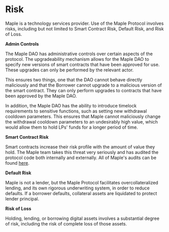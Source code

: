 # Risk

Maple is a technology services provider. Use of the Maple Protocol involves risks, including but not limited to Smart Contract Risk, Default Risk, and Risk of Loss.

**Admin Controls**

The Maple DAO has administrative controls over certain aspects of the protocol. The upgradeability mechanism allows for the Maple DAO to specify new versions of smart contracts that have been approved for use. These upgrades can only be performed by the relevant actor.&#x20;

This ensures two things, one that the DAO cannot behave directly maliciously and that the Borrower cannot upgrade to a malicious version of the smart contract. They can only perform upgrades to contracts that have been approved by the Maple DAO.

In addition, the Maple DAO has the ability to introduce timelock requirements to sensitive functions, such as setting new withdrawal cooldown parameters. This ensures that Maple cannot maliciously change the withdrawal cooldown parameters to an undesirably high value, which would allow them to hold LPs' funds for a longer period of time.

**Smart Contract Risk**

Smart contracts increase their risk profile with the amount of value they hold. The Maple team takes this threat very seriously and has audited the protocol code both internally and externally. All of Maple's audits can be found [here](../technical-resources/security/security.md).

**Default Risk**

Maple is not a lender, but the Maple Protocol facilitates overcollateralized lending, and its own rigorous underwriting system, in order to reduce defaults. If a borrower defaults, collateral assets are liquidated to protect lender principal.&#x20;

**Risk of Loss**

Holding, lending, or borrowing digital assets involves a substantial degree of risk, including the risk of complete loss of those assets.
